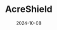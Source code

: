 ---  
layout: startup_page  
title: "AcreShield"  
id: "acreshield.com"  
permalink: "/acreshieldacreshield.com10082024/"  
website: "https://www.acreshield.com/"  
funding_round: "Series A"  
funding_amount: "$4.5M"  
investors: "Vertical Ventures Inc., InnoVenture Iowa"  
about: "AcreShield develops Yield Optimizer™, an AI-powered seed selection program that uses independent seed performance data to predict yields and provide farmers with guaranteed ROI. This helps farmers mitigate financial risk by addressing the Yield Gap, the difference between actual and potential yields, ultimately improving profitability."  
markets: "Agriculture, AI"  
hq: "Sioux Falls, South Dakota, United States"  
founded_year: "2024"  
linkedin: "https://www.linkedin.com/company/acreshield/"  
twitter: "https://twitter.com/AcreShield"  
instagram: ""  
facebook: "https://www.facebook.com/acreshield"  
crunchbase: "https://www.crunchbase.com/organization/acreshield"  
pitchbook: "https://pitchbook.com/profiles/company/647230-60"  

date_display: "08-Oct-2024"  
date: "2024-10-08"

# SEO Optimization  
meta_title: "AcreShield - Series A Funding ($4.5M)"  
meta_description: "AcreShield, AcreShield develops Yield Optimizer™, an AI-powered seed selection program that uses independent seed performance data to predict yields and provide f..."  
meta_keywords: "AcreShield, Agriculture, AI, Series A funding"  
canonical_url: "https://startup.projectstartups.com/acreshieldacreshield.com10082024/"  
---